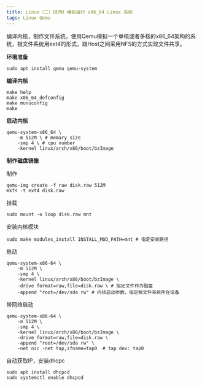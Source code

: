 ```yaml
---
title: Linux（二）QEMU 模拟运行 x86_64 Linux 系统
tags: Linux Qemu
---
```


编译内核，制作文件系统，使用Qemu模拟一个单核或者多核的x86_64架构的系统，根文件系统用ext4的形式，跟Host之间采用NFS的方式实现文件共享。

<!--more-->

**环境准备**

```shell
sudo apt install qemu qemu-system
```

**编译内核**

```shell
make help
make x86_64_defconfig
make munuconfig
make
```

**启动内核**

```shell
qemu-system-x86_64 \
	-m 512M \ # memary size
	-smp 4 \ # cpu number
	-kernel linux/arch/x86/boot/bzImage
```

**制作磁盘镜像**

制作

```shell
qemu-img create -f raw disk.raw 512M
mkfs -t ext4 disk.raw
```

挂载

```shell
sudo mount -o loop disk.raw mnt
```

安装内核模块

```shell
sudo make modules_install INSTALL_MOD_PATH=mnt # 指定安装路径
```

启动

```shell
qemu-system-x86-64 \
	-m 512M \
	-smp 4 \
	-kernel linux/arch/x86/boot/bzImage \
	-drive format=raw,file=disk.raw \ # 指定文件作为磁盘
	-append "root=/dev/sda rw" # 内核启动参数，指定根文件系统所在设备
```

带网络启动

```shell
qemu-system-x86-64 \
	-m 512M \
	-smp 4 \
	-kernel linux/arch/x86/boot/bzImage \
	-drive format=raw,file=disk.raw \
	-append "root=/dev/sda rw" \
	-net nic -net tap,ifname=tap0  # tap dev: tap0
```

自动获取IP，安装dhcpc

```shell
sudo apt install dhcpcd
sudo systemctl enable dhcpcd
```

